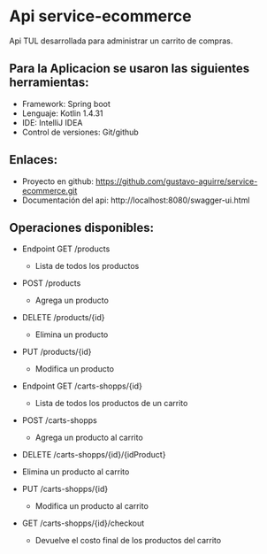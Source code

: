 # Api service-ecommerce
Api TUL desarrollada para administrar un carrito de compras.

## Para la Aplicacion se usaron las siguientes herramientas:
- Framework: Spring boot
- Lenguaje: Kotlin 1.4.31
- IDE: IntelliJ IDEA 
- Control de versiones: Git/github

## Enlaces:
- Proyecto en github: https://github.com/gustavo-aguirre/service-ecommerce.git
- Documentación del api: http://localhost:8080/swagger-ui.html


## Operaciones disponibles:
- Endpoint GET /products
  - Lista de todos los productos
- POST /products
  - Agrega un producto
- DELETE /products/{id}
  - Elimina un producto
- PUT /products/{id}
  - Modifica un producto 
  
- Endpoint GET /carts-shopps/{id}
  - Lista de todos los productos de un carrito
- POST /carts-shopps
  - Agrega un producto al carrito
 - DELETE /carts-shopps/{id}/{idProduct}
  - Elimina un producto al carrito
- PUT /carts-shopps/{id}
  - Modifica un producto al carrito 
- GET /carts-shopps/{id}/checkout
  - Devuelve el costo final de los productos del carrito  
  
  
  
    
